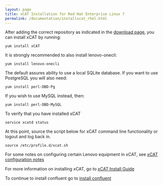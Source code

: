 ```yaml
---
layout: page
title: xCAT Installation for Red Hat Enterprise Linux 7
permalink: /documentation/installxcat_rhel.html
---
```


After adding the correct repository as indicated in the [download page](../downloads.md), you can install xCAT by running:

    yum install xCAT

It is strongly recommended to also install lenovo-onecli:

    yum install lenovo-onecli

The default assures ability to use a local SQLite database.  If you want to use PostgreSQL you will also need:

    yum install perl-DBD-Pg

If you wish to use MySQL instead, then:

    yum install perl-DBD-MySQL

To verify that you have installed xCAT

    service xcatd status

At this point, source the script below for xCAT command line functionality or logout and log back in. 

    source /etc/profile.d/xcat.sh

For some notes on configuring certain Lenovo equipment in xCAT, see [xCAT configuration notes](xcatconfignotes.md)

For more information on installing xCAT, go to [xCAT Install Guide](http://xcat-docs.readthedocs.io/en/stable/guides/install-guides/index.html)

To continue to install confluent go to [install confluent](../getting_started/installconfluent_rhel.md)


